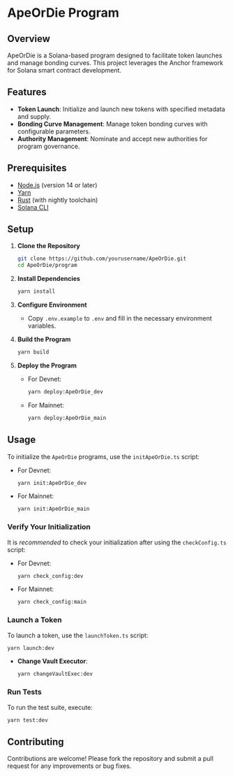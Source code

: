 # ApeOrDie Program

## Overview

ApeOrDie is a Solana-based program designed to facilitate token launches and manage bonding curves. This project leverages the Anchor framework for Solana smart contract development.

## Features

- **Token Launch**: Initialize and launch new tokens with specified metadata and supply.
- **Bonding Curve Management**: Manage token bonding curves with configurable parameters.
- **Authority Management**: Nominate and accept new authorities for program governance.

## Prerequisites

- [Node.js](https://nodejs.org/) (version 14 or later)
- [Yarn](https://yarnpkg.com/)
- [Rust](https://www.rust-lang.org/tools/install) (with nightly toolchain)
- [Solana CLI](https://docs.solana.com/cli/install-solana-cli-tools)

## Setup

1. **Clone the Repository**

   ```bash
   git clone https://github.com/yourusername/ApeOrDie.git
   cd ApeOrDie/program
   ```

2. **Install Dependencies**

   ```bash
   yarn install
   ```

3. **Configure Environment**

   - Copy `.env.example` to `.env` and fill in the necessary environment variables.

4. **Build the Program**

   ```bash
   yarn build
   ```

5. **Deploy the Program**

   - For Devnet:

     ```bash
     yarn deploy:ApeOrDie_dev
     ```

   - For Mainnet:

     ```bash
     yarn deploy:ApeOrDie_main
     ```

## Usage

To initialize the `ApeOrDie` programs, use the `initApeOrDie.ts` script:

- For Devnet:

  ```bash
  yarn init:ApeOrDie_dev
  ```

- For Mainnet:

  ```bash
  yarn init:ApeOrDie_main
  ```

### Verify Your Initialization

It is _recommended_ to check your initialization after using the `checkConfig.ts` script:

- For Devnet:

  ```bash
  yarn check_config:dev
  ```

- For Mainnet:

  ```bash
  yarn check_config:main
  ```

### Launch a Token

To launch a token, use the `launchToken.ts` script:

```bash
yarn launch:dev
```

- **Change Vault Executor**:

  ```bash
  yarn changeVaultExec:dev
  ```

### Run Tests

To run the test suite, execute:

```bash
yarn test:dev
```

## Contributing

Contributions are welcome! Please fork the repository and submit a pull request for any improvements or bug fixes.
